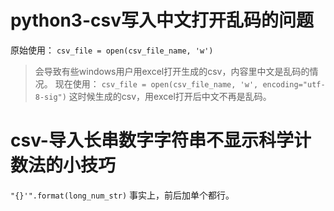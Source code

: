 <!--
 * @Date: 2020-09-27 14:50:40
 * @LastEditTime: 2020-09-27 15:02:42
-->

# python3-csv写入中文打开乱码的问题

原始使用：
`csv_file = open(csv_file_name, 'w')`
> 会导致有些windows用户用excel打开生成的csv，内容里中文是乱码的情况。
现在使用：
`csv_file = open(csv_file_name, 'w', encoding="utf-8-sig")`
> 这时候生成的csv，用excel打开后中文不再是乱码。

# csv-导入长串数字字符串不显示科学计数法的小技巧

`"{}'".format(long_num_str)`
事实上，前后加单个都行。
